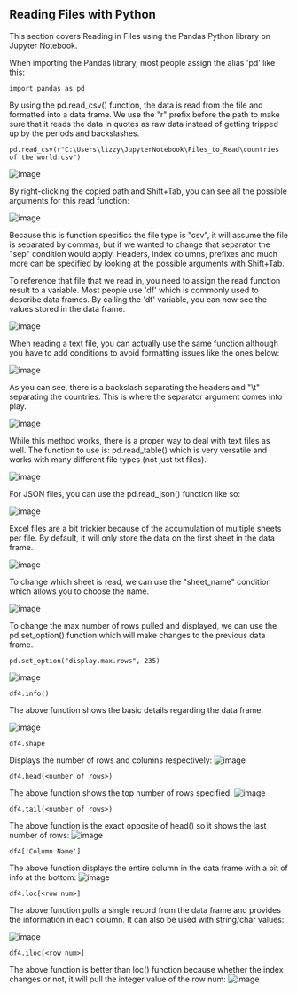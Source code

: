 ## Reading Files with Python

This section covers Reading in Files using the Pandas Python library on Jupyter Notebook.

When importing the Pandas library, most people assign the alias 'pd' like this:

```
import pandas as pd
```

By using the pd.read_csv() function, the data is read from the file and formatted into a data frame. We use the "r" prefix before the path to make sure that it reads the data in quotes as raw data instead of getting tripped up by the periods and backslashes.

```
pd.read_csv(r"C:\Users\lizzy\JupyterNotebook\Files_to_Read\countries of the world.csv")
```
![image](https://github.com/Liss4rd/DataAnalystBootcamp/assets/66858250/decbc7ae-e768-4023-9fc3-df7fedac42d9)



By right-clicking the copied path and Shift+Tab, you can see all the possible arguments for this read function:


![image](https://github.com/Liss4rd/DataAnalystBootcamp/assets/66858250/3b471bfb-8d21-4f59-8a38-19224073a154)

Because this is function specifics the file type is "csv", it will assume the file is separated by commas, but if we wanted to change that separator the "sep" condition would apply.
Headers, index columns, prefixes and much more can be specified by looking at the possible arguments with Shift+Tab.

To reference that file that we read in, you need to assign the read function result to a variable. 
Most people use 'df' which is commonly used to describe data frames.
By calling the 'df' variable, you can now see the values stored in the data frame.

![image](https://github.com/Liss4rd/DataAnalystBootcamp/assets/66858250/323ae802-dd0e-4f10-95f3-c95378af98f7)

When reading a text file, you can actually use the same function although you have to add conditions to avoid formatting issues like the ones below:

![image](https://github.com/Liss4rd/DataAnalystBootcamp/assets/66858250/77c054d0-164c-410d-b922-a0e58ff20c1d)

As you can see, there is a backslash separating the headers and "\t" separating the countries. This is where the separator argument comes into play.

![image](https://github.com/Liss4rd/DataAnalystBootcamp/assets/66858250/d6af5b8f-802d-46c4-a2ac-762c52ff142d)

While this method works, there is a proper way to deal with text files as well. 
The function to use is: pd.read_table() which is very versatile and works with many different file types (not just txt files).

![image](https://github.com/Liss4rd/DataAnalystBootcamp/assets/66858250/86256e38-cf53-47aa-a162-eee4f908dc40)

For JSON files, you can use the pd.read_json() function like so:

![image](https://github.com/Liss4rd/DataAnalystBootcamp/assets/66858250/c0f92870-5e06-4428-b370-32a66fe63ab2)

Excel files are a bit trickier because of the accumulation of multiple sheets per file. By default, it will only store the data on the first sheet in the data frame.

![image](https://github.com/Liss4rd/DataAnalystBootcamp/assets/66858250/0c3cb0fd-9ac4-4192-8aa1-65df3e9158c7)

To change which sheet is read, we can use the "sheet_name" condition which allows you to choose the name.

![image](https://github.com/Liss4rd/DataAnalystBootcamp/assets/66858250/5ab20526-ab66-459d-8a11-f81e3f208660)

To change the max number of rows pulled and displayed, we can use the pd.set_option() function which will make changes to the previous data frame.

```
pd.set_option("display.max.rows", 235)
```
![image](https://github.com/Liss4rd/DataAnalystBootcamp/assets/66858250/159fcd2f-17a7-44d1-a6f4-a650e460bb92)

```
df4.info()
```
The above function shows the basic details regarding the data frame.

![image](https://github.com/Liss4rd/DataAnalystBootcamp/assets/66858250/df841511-3e7f-4984-94ab-e22e1c3f8d17)

```
df4.shape
```
Displays the number of rows and columns respectively:
![image](https://github.com/Liss4rd/DataAnalystBootcamp/assets/66858250/65d498f3-70f4-4875-ae8d-b49a3fb4cbb9)


```
df4.head(<number of rows>)
```
The above function shows the top number of rows specified:
![image](https://github.com/Liss4rd/DataAnalystBootcamp/assets/66858250/28bd73ec-3965-4a3f-97ac-a3f1a28fe7a5)


```
df4.tail(<number of rows>)
```
The above function is the exact opposite of head() so it shows the last number of rows:
![image](https://github.com/Liss4rd/DataAnalystBootcamp/assets/66858250/f1cda9b9-d014-4ca9-ae54-0139ef424084)


```
df4['Column Name']
```
The above function displays the entire column in the data frame with a bit of info at the bottom:
![image](https://github.com/Liss4rd/DataAnalystBootcamp/assets/66858250/8c6591ba-d04b-40ac-869a-dd7a87c48fec)

```
df4.loc[<row num>]
```
The above function pulls a single record from the data frame and provides the information in each column. It can also be used with string/char values:

![image](https://github.com/Liss4rd/DataAnalystBootcamp/assets/66858250/34fe3896-741b-43eb-8dbb-d61df7facfa7)


```
df4.iloc[<row num>]
```
The above function is better than loc() function because whether the index changes or not, it will pull the integer value of the row num:
![image](https://github.com/Liss4rd/DataAnalystBootcamp/assets/66858250/053d7e6c-5418-4028-8299-467e953f0979)
